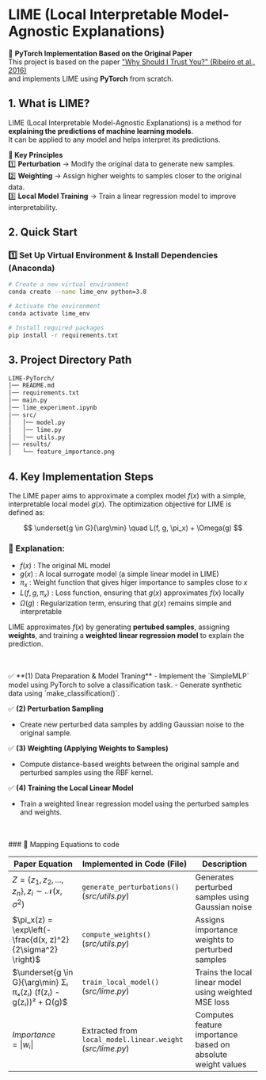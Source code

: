 # LIME (Local Interpretable Model-Agnostic Explanations)

📢 **PyTorch Implementation Based on the Original Paper**  
This project is based on the paper ["Why Should I Trust You?" (Ribeiro et al., 2016)](https://arxiv.org/abs/1602.04938)  
and implements LIME using **PyTorch** from scratch.

## 1. What is LIME?
LIME (Local Interpretable Model-Agnostic Explanations) is a method for **explaining the predictions of machine learning models**.  
It can be applied to any model and helps interpret its predictions.

**🌟 Key Principles**  
1️⃣ **Perturbation** → Modify the original data to generate new samples.  
2️⃣ **Weighting** → Assign higher weights to samples closer to the original data.  
3️⃣ **Local Model Training** → Train a linear regression model to improve interpretability.  

## 2. Quick Start
### 1️⃣ **Set Up Virtual Environment & Install Dependencies (Anaconda)**
```bash
# Create a new virtual environment
conda create --name lime_env python=3.8

# Activate the environment
conda activate lime_env

# Install required packages
pip install -r requirements.txt
```

## 3. Project Directory Path
```bash
LIME-PyTorch/
│── README.md                 
│── requirements.txt
│── main.py
│── lime_experiment.ipynb     
│── src/                      
│   │── model.py              
│   │── lime.py               
│   │── utils.py              
│── results/                  
│   └── feature_importance.png
```

## 4. Key Implementation Steps

The LIME paper aims to approximate a complex model $f(x)$ with a simple, interpretable local model $g(x)$.
The optimization objective for LIME is defined as:

$$
\underset{g \in G}{\arg\min} \quad L(f, g, \pi_x) + \Omega(g)
$$

### 🌟 Explanation:
- $f(x)$ : The original ML model
- $g(x)$ : A local surrogate model (a simple linear model in LIME)
- $\pi_x$ : Weight function that gives higer importance to samples close to $x$
- $L(f, g, \pi_x)$ : Loss function, ensuring that $g(x)$ approximates $f(x)$ locally
- $\Omega(g)$ : Regularization term, ensuring that $g(x)$ remains simple and interpretable

LIME approximates $f(x)$ by generating **pertubed samples**, assigning **weights**, and training a **weighted linear regression model** to explain the prediction.

<br/>
<br/>
✅ **(1) Data Preparation & Model Traning**
- Implement the `SimpleMLP` model using PyTorch to solve a classification task.
- Generate synthetic data using `make_classification()`.

✅ **(2) Perturbation Sampling**
- Create new perturbed data samples by adding Gaussian noise to the original sample.

✅ **(3) Weighting (Applying Weights to Samples)**
- Compute distance-based weights between the original sample and perturbed samples using the RBF kernel.

✅ **(4) Training the Local Linear Model**
- Train a weighted linear regression model using the perturbed samples and weights.
<br/>
<br/>
### 🌟 Mapping Equations to code

| **Paper Equation** | **Implemented in Code (File)** | **Description** |
|-------------------|--------------------------------|------------------------------------|
| $Z = \{z_1, z_2, ..., z_n\}, z_i \sim \mathcal{N}(x, \sigma^2)$ | `generate_perturbations()`<br> (_src/utils.py_) | Generates perturbed samples using Gaussian noise |
| $\pi_x(z) = \exp\left(- \frac{d(x, z)^2}{2\sigma^2} \right)$ | `compute_weights()`<br> (_src/utils.py_) | Assigns importance weights to perturbed samples |
| $\underset{g \in G}{\arg\min} Σᵢ πₓ(zᵢ) (f(zᵢ) - g(zᵢ))² + Ω(g)$ | `train_local_model()`<br> (_src/lime.py_) | Trains the local linear model using weighted MSE loss |
| $Importance = \|wᵢ\|$| Extracted from `local_model.linear.weight`<br> (_src/lime.py_) | Computes feature importance based on absolute weight values |





















